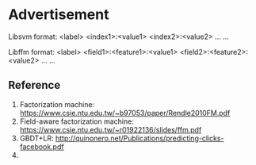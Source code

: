 # Advertisement
Libsvm format:
\<label\> \<index1\>:\<value1\> \<index2\>:\<value2\> ...
...

Libffm format:
\<label\> \<field1\>:\<feature1\>:\<value1\> \<field2\>:\<feature2\>:\<value2\> ...
...



## Reference
1. Factorization machine: https://www.csie.ntu.edu.tw/~b97053/paper/Rendle2010FM.pdf
2. Field-aware factorization machine: https://www.csie.ntu.edu.tw/~r01922136/slides/ffm.pdf
3. GBDT+LR: http://quinonero.net/Publications/predicting-clicks-facebook.pdf
4. 
